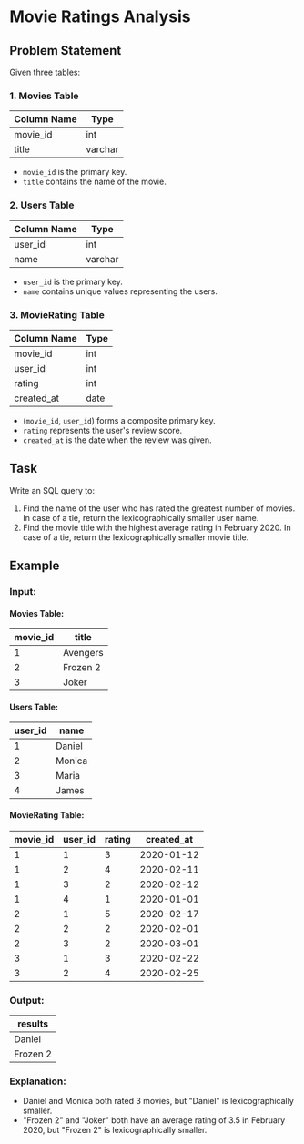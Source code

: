# Movie Ratings Analysis

## Problem Statement

Given three tables:

### 1. Movies Table
| Column Name | Type    |
|-------------|---------|
| movie_id    | int     |
| title       | varchar |

- `movie_id` is the primary key.
- `title` contains the name of the movie.

### 2. Users Table
| Column Name | Type    |
|-------------|---------|
| user_id     | int     |
| name        | varchar |

- `user_id` is the primary key.
- `name` contains unique values representing the users.

### 3. MovieRating Table
| Column Name | Type    |
|-------------|---------|
| movie_id    | int     |
| user_id     | int     |
| rating      | int     |
| created_at  | date    |

- (`movie_id`, `user_id`) forms a composite primary key.
- `rating` represents the user's review score.
- `created_at` is the date when the review was given.

## Task

Write an SQL query to:

1. Find the name of the user who has rated the greatest number of movies. In case of a tie, return the lexicographically smaller user name.
2. Find the movie title with the highest average rating in February 2020. In case of a tie, return the lexicographically smaller movie title.

## Example

### **Input:**
#### Movies Table:
| movie_id | title    |
|----------|---------|
| 1        | Avengers |
| 2        | Frozen 2 |
| 3        | Joker    |

#### Users Table:
| user_id | name   |
|---------|--------|
| 1       | Daniel |
| 2       | Monica |
| 3       | Maria  |
| 4       | James  |

#### MovieRating Table:
| movie_id | user_id | rating | created_at  |
|----------|---------|--------|------------|
| 1        | 1       | 3      | 2020-01-12 |
| 1        | 2       | 4      | 2020-02-11 |
| 1        | 3       | 2      | 2020-02-12 |
| 1        | 4       | 1      | 2020-01-01 |
| 2        | 1       | 5      | 2020-02-17 |
| 2        | 2       | 2      | 2020-02-01 |
| 2        | 3       | 2      | 2020-03-01 |
| 3        | 1       | 3      | 2020-02-22 |
| 3        | 2       | 4      | 2020-02-25 |

### **Output:**
| results |
|---------|
| Daniel  |
| Frozen 2 |

### **Explanation:**
- Daniel and Monica both rated 3 movies, but "Daniel" is lexicographically smaller.
- "Frozen 2" and "Joker" both have an average rating of 3.5 in February 2020, but "Frozen 2" is lexicographically smaller.
